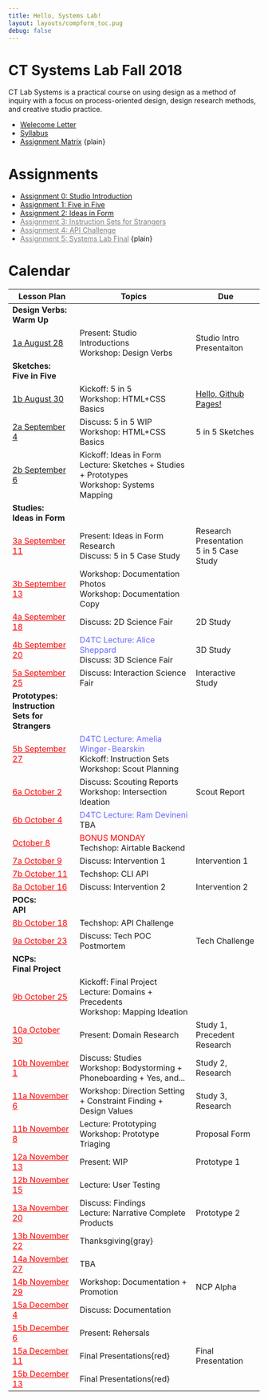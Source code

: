 ```yaml
---
title: Hello, Systems Lab!
layout: layouts/compform_toc.pug
debug: false
---
```


<!-- <script src="https://cdnjs.cloudflare.com/ajax/libs/p5.js/0.5.16/p5.min.js"></script>
<script src="./index_mess.js"></script> -->

<style>
ul.plain {
 margin: 0;
 padding: 0;
 list-style: none;
}
</style>

# CT Systems Lab Fall 2018

<div class="col-6 col-md-6 overview top">
CT Lab Systems is a practical course on using design as a method of inquiry with a focus on process-oriented design, design research methods, and creative studio practice.
</div>

- [Welecome Letter](./welcome_letter.html)
- [Syllabus](./syllabus.html)
- [Assignment Matrix](https://docs.google.com/spreadsheets/d/1OVtofA8TV2qSv_RnN7W7BAem_cFSkqaAivjmNusbYWU/edit?usp=sharing)
{plain}

# Assignments

- [Assignment 0: Studio Introduction](assignment_introduction.html)
- [Assignment 1: Five in Five](assignment_5in5.html)
- [Assignment 2: Ideas in Form](assignment_ideas.html)
- [Assignment 3: Instruction Sets for Strangers](#)
- [Assignment 4: API Challenge](#)
- [Assignment 5: Systems Lab Final](#)
{plain}


# Calendar


| Lesson Plan                                        | Topics                                                                                                                              | Due                                              |
| -------------------------------------------------- | ----------------------------------------------------------------------------------------------------------------------------------- | ------------------------------------------------ |
| **Design Verbs:<br/>Warm Up**                      | &nbsp;                                                                                                                              | &nbsp;                                           |
| [1a August 28](lesson_plans/aug_28.html)           | Present: Studio Introductions<br/> Workshop: Design Verbs                                                                           | Studio Intro Presentaiton                        |
| **Sketches:<br/>Five in Five**                     | &nbsp;                                                                                                                              | &nbsp;                                           |
| [1b August 30](lesson_plans/aug_30.html)           | Kickoff: 5 in 5<br/> Workshop: HTML+CSS Basics                                                                                      | [Hello, Github Pages!](lesson_plans/aug_28.html) |
| [2a September 4](lesson_plans/sep_4.html)          | Discuss: 5 in 5 WIP<br/> Workshop: HTML+CSS Basics                                                                                  | 5 in 5 Sketches                                  |
| [2b September 6](lesson_plans/sep_6.html)          | Kickoff: Ideas in Form<br/> Lecture: Sketches + Studies + Prototypes <br/>Workshop: Systems Mapping                                 | &nbsp;                                           |
| **Studies:<br/>Ideas in Form**                     | &nbsp;                                                                                                                              | &nbsp;                                           |
| [3a September 11](#)                               | Present: Ideas in Form Research<br/> Discuss: 5 in 5 Case Study                                                                     | Research Presentation <br/> 5 in 5 Case Study    |
| [3b September 13](#)                               | Workshop: Documentation Photos<br/> Workshop: Documentation Copy                                                                    | &nbsp;                                           |
| [4a September 18](#)                               | Discuss: 2D Science Fair                                                                                                            | 2D Study                                         |
| [4b September 20](#)                               | <span style="color: #6666FF">D4TC Lecture: Alice Sheppard</span><br/>Discuss: 3D Science Fair                                       | 3D Study                                         |
| [5a September 25](#)                               | Discuss: Interaction Science Fair                                                                                                   | Interactive Study                                |
| **Prototypes:<br/>Instruction Sets for Strangers** | &nbsp;                                                                                                                              | &nbsp;                                           |
| [5b September 27](#)                               | <span style="color: #6666FF">D4TC Lecture: Amelia Winger-Bearskin</span><br/>Kickoff: Instruction Sets<br/>Workshop: Scout Planning | &nbsp;                                           |
| [6a October 2](#)                                  | Discuss: Scouting Reports<br/> Workshop: Intersection Ideation                                                                      | Scout Report                                     |
| [6b October 4](#)                                  | <span style="color: #6666FF">D4TC Lecture: Ram Devineni</span><br/>TBA                                                              | &nbsp;                                           |
| [October 8](#)                                     | <span style="color: #F00">BONUS MONDAY</span><br/> Techshop: Airtable Backend                                                       | &nbsp;                                           |
| [7a October 9](#)                                  | Discuss: Intervention 1                                                                                                             | Intervention 1                                   |
| [7b October 11](#)                                 | Techshop: CLI API                                                                                                                   | &nbsp;                                           |
| [8a October 16](#)                                 | Discuss: Intervention 2                                                                                                             | Intervention 2                                   |
| **POCs:<br/>API**                                  | &nbsp;                                                                                                                              | &nbsp;                                           |
| [8b October 18](#)                                 | Techshop: API Challenge                                                                                                             | &nbsp;                                           |
| [9a October 23](#)                                 | Discuss: Tech POC Postmortem                                                                                                        | Tech Challenge                                   |
| **NCPs:<br/>Final Project**                        | &nbsp;                                                                                                                              | &nbsp;                                           |
| [9b October 25](#)                                 | Kickoff: Final Project<br/> Lecture: Domains + Precedents<br/> Workshop: Mapping Ideation                                           | &nbsp;                                           |
| [10a October 30](#)                                | Present: Domain Research                                                                                                            | Study 1, Precedent Research                      |
| [10b November 1](#)                                | Discuss: Studies<br/> Workshop: Bodystorming + Phoneboarding + Yes, and...                                                          | Study 2, Research                                |
| [11a November 6](#)                                | Workshop: Direction Setting + Constraint Finding + Design Values                                                                    | Study 3, Research                                |
| [11b November 8](#)                                | Lecture: Prototyping<br/> Workshop: Prototype Triaging                                                                              | Proposal Form                                    |
| [12a November 13](#)                               | Present: WIP                                                                                                                        | Prototype 1                                      |
| [12b November 15](#)                               | Lecture: User Testing                                                                                                               | &nbsp;                                           |
| [13a November 20](#)                               | Discuss: Findings<br/> Lecture: Narrative Complete Products                                                                         | Prototype 2                                      |
| [13b November 22](#)                               | Thanksgiving{gray}                                                                                                                  | &nbsp;                                           |
| [14a November 27](#)                               | TBA                                                                                                                                 | &nbsp;                                           |
| [14b November 29](#)                               | Workshop: Documentation + Promotion                                                                                                 | NCP Alpha                                        |
| [15a December 4](#)                                | Discuss: Documentation                                                                                                              | &nbsp;                                           |
| [15b December 6](#)                                | Present: Rehersals                                                                                                                  | &nbsp;                                           |
| [15a December 11](#)                               | Final Presentations{red}                                                                                                            | Final Presentation                               |
| [15b December 13](#)                               | Final Presentations{red}                                                                                                            | &nbsp;                                           |


<style>

    .top {
        padding: 0;
        font-size: 14px;
    }

    .table th:first-child {
        /* border: 1px solid red; */
        width: 35%;

    }


    td a[href="#"] {
        color: red;
    }

    .comp-form-toc .table a[href^="#"] {
        color: black;
        text-decoration: none;
        border: none;
    }

    .table td,
    .table th {
        padding-left: 0px;;
    }

    .table thead {
        /* display: none; */
    }

    .gray {
        color: #AAA;
    }

    .red {
        color: #F00;
    }

    a[href="#"] {
        color: gray;
    }

</style>